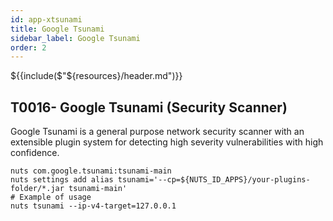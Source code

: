 ```yaml
---
id: app-xtsunami
title: Google Tsunami
sidebar_label: Google Tsunami
order: 2
---
```


${{include($"${resources}/header.md")}}

## T0016- Google Tsunami (Security Scanner)
Google Tsunami is a general purpose network security scanner with an extensible plugin system for detecting high severity vulnerabilities with high confidence.
```
nuts com.google.tsunami:tsunami-main
nuts settings add alias tsunami='--cp=${NUTS_ID_APPS}/your-plugins-folder/*.jar tsunami-main'
# Example of usage
nuts tsunami --ip-v4-target=127.0.0.1
``` 
